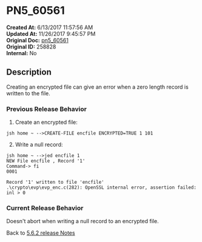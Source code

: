# PN5_60561

**Created At:** 6/13/2017 11:57:56 AM  
**Updated At:** 11/26/2017 9:45:57 PM  
**Original Doc:** [pn5_60561](https://docs.jbase.com/36526-5-6-2-release-notes/pn5_60561)  
**Original ID:** 258828  
**Internal:** No  

## Description

Creating an encrypted file can give an error when a zero length record is written to the file.

### Previous Release Behavior

1) Create an encrypted file:

```
jsh home ~ -->CREATE-FILE encfile ENCRYPTED=TRUE 1 101
```

2) Write a null record:

```
jsh home ~ -->jed encfile 1
NEW File encfile , Record '1'
Command-> fi
0001

Record '1' written to file 'encfile'
.\crypto\evp\evp_enc.c(282): OpenSSL internal error, assertion failed: inl > 0
```

### Current Release Behavior

Doesn't abort when writing a null record to an encrypted file.

Back to [5.6.2 release Notes](./../README.md)
